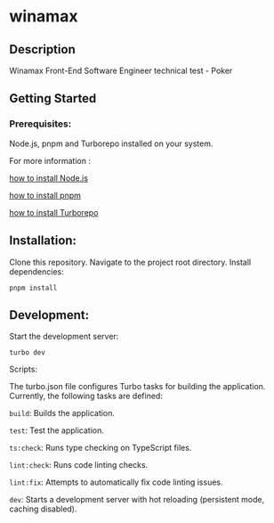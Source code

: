# winamax

## Description

Winamax Front-End Software Engineer technical test - Poker

## Getting Started

### Prerequisites:

Node.js, pnpm and Turborepo installed on your system.

For more information :

[how to install Node.js](https://nodejs.org/fr/download/package-manager)

[how to install pnpm](https://pnpm.io/installation)

[how to install Turborepo](https://turbo.build/repo/docs/getting-started/installation)

## Installation:

Clone this repository.
Navigate to the project root directory.
Install dependencies:

```
pnpm install
```

## Development:

Start the development server:

```
turbo dev
```

Scripts:

The turbo.json file configures Turbo tasks for building the application. Currently, the following tasks are defined:

`build`: Builds the application.

`test`: Test the application.

`ts:check`: Runs type checking on TypeScript files.

`lint:check`: Runs code linting checks.

`lint:fix`: Attempts to automatically fix code linting issues.

`dev`: Starts a development server with hot reloading (persistent mode, caching disabled).
